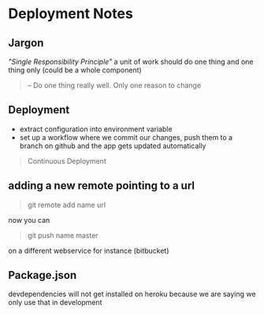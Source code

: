 
# Deployment Notes


## Jargon
_"Single Responsibility Principle"_
 a unit of work should do one thing and one thing only (could be a whole component)
>&ndash; Do one thing really well. Only one reason to change


## Deployment
- extract configuration into environment variable
- set up a workflow where we commit our changes, push them to a branch on github and the app gets updated automatically 
>Continuous Deployment


## adding a new remote pointing to a url

>git remote add name url

now you can
 >git push name master

 on a different webservice for instance (bitbucket)

 ## Package.json
 devdependencies will not get installed on heroku because we are saying we only use that in development